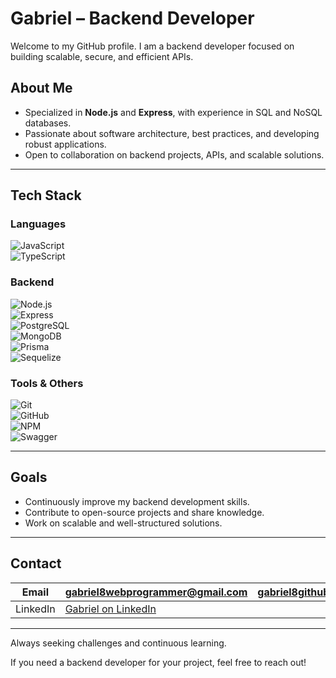 # Gabriel – Backend Developer

Welcome to my GitHub profile. I am a backend developer focused on building scalable, secure, and efficient APIs.

## About Me
- Specialized in **Node.js** and **Express**, with experience in SQL and NoSQL databases.
- Passionate about software architecture, best practices, and developing robust applications.
- Open to collaboration on backend projects, APIs, and scalable solutions.

---

## Tech Stack

### Languages
![JavaScript](https://img.shields.io/badge/JavaScript-323330?style=for-the-badge&logo=javascript&logoColor=F7DF1E)  
![TypeScript](https://img.shields.io/badge/TypeScript-007ACC?style=for-the-badge&logo=typescript&logoColor=white)  

### Backend
![Node.js](https://img.shields.io/badge/Node.js-339933?style=for-the-badge&logo=nodedotjs&logoColor=white)  
![Express](https://img.shields.io/badge/Express-000000?style=for-the-badge&logo=express&logoColor=white)  
![PostgreSQL](https://img.shields.io/badge/PostgreSQL-336791?style=for-the-badge&logo=postgresql&logoColor=white)  
![MongoDB](https://img.shields.io/badge/MongoDB-47A248?style=for-the-badge&logo=mongodb&logoColor=white)  
![Prisma](https://img.shields.io/badge/Prisma-3982CE?style=for-the-badge&logo=Prisma&logoColor=white)  
![Sequelize](https://img.shields.io/badge/Sequelize-52B0E7?style=for-the-badge&logo=Sequelize&logoColor=white)  

### Tools & Others
![Git](https://img.shields.io/badge/Git-F05032?style=for-the-badge&logo=git&logoColor=white)  
![GitHub](https://img.shields.io/badge/GitHub-181717?style=for-the-badge&logo=github&logoColor=white)  
![NPM](https://img.shields.io/badge/NPM-CB3837?style=for-the-badge&logo=npm&logoColor=white)  
![Swagger](https://img.shields.io/badge/Swagger-85EA2D?style=for-the-badge&logo=Swagger&logoColor=white)  

---

## Goals
- Continuously improve my backend development skills.
- Contribute to open-source projects and share knowledge.
- Work on scalable and well-structured solutions.

---

## Contact

| Email        | [gabriel8webprogrammer@gmail.com](mailto:gabriel8webprogrammer@gmail.com) | [gabriel8github@gmail.com](mailto:gabriel8github@gmail.com) |  
|-------------|------------------------------------------------------------------------|------------------------------------------------------------------------|  
| LinkedIn    | [Gabriel on LinkedIn](https://www.linkedin.com/in/gabrielwebprogrammer/) |  

---

Always seeking challenges and continuous learning.

If you need a backend developer for your project, feel free to reach out!


